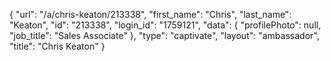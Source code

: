 {
    "url": "\/a\/chris-keaton\/213338",
    "first_name": "Chris",
    "last_name": "Keaton",
    "id": "213338",
    "login_id": "1759121",
    "data": {
        "profilePhoto": null,
        "job_title": "Sales Associate"
    },
    "type": "captivate",
    "layout": "ambassador",
    "title": "Chris Keaton"
}